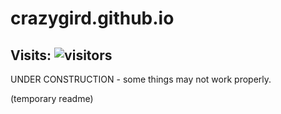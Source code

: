 # crazygird.github.io

## Visits:     ![visitors](https://page-views.glitch.me/badge?page_id=Crazygird.crazygird.github.io)


UNDER CONSTRUCTION - some things may not work properly.

(temporary readme)
